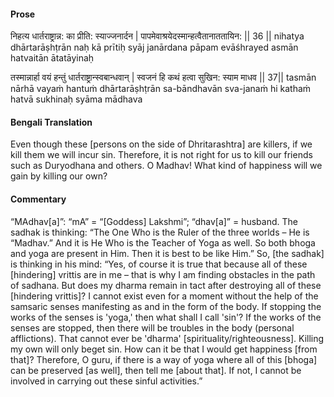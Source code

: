 #### Prose 

निहत्य धार्तराष्ट्रान्न: का प्रीति: स्याज्जनार्दन |
पापमेवाश्रयेदस्मान्हत्वैतानाततायिन: || 36 ||
nihatya dhārtarāṣhṭrān naḥ kā prītiḥ syāj janārdana
pāpam evāśhrayed asmān hatvaitān ātatāyinaḥ

तस्मान्नार्हा वयं हन्तुं धार्तराष्ट्रान्स्वबान्धवान् |
स्वजनं हि कथं हत्वा सुखिन: स्याम माधव || 37||
tasmān nārhā vayaṁ hantuṁ dhārtarāṣhṭrān sa-bāndhavān
sva-janaṁ hi kathaṁ hatvā sukhinaḥ syāma mādhava

 #### Bengali Translation 

Even though these [persons on the side of Dhritarashtra] are killers, if we kill them we will incur sin. Therefore, it is not right for us to kill our friends such as Duryodhana and others. O Madhav! What kind of happiness will we gain by killing our own?

 #### Commentary 

“MAdhav[a]”: “mA” = “[Goddess] Lakshmi”; “dhav[a]” = husband. The sadhak is thinking: “The One Who is the Ruler of the three worlds – He is “Madhav.” And it is He Who is the Teacher of Yoga as well. So both bhoga and yoga are present in Him. Then it is best to be like Him.” So, [the sadhak] is thinking in his mind: “Yes, of course it is true that because all of these [hindering] vrittis are in me – that is why I am finding obstacles in the path of sadhana. But does my dharma remain in tact after destroying all of these [hindering vrittis]? I cannot exist even for a moment without the help of the samsaric senses manifesting as and in the form of the body. If stopping the works of the senses is 'yoga,' then what shall I call 'sin'? If the works of the senses are stopped, then there will be troubles in the body (personal afflictions). That cannot ever be 'dharma' [spirituality/righteousness]. Killing my own will only beget sin. How can it be that I would get happiness [from that]? Therefore, O guru, if there is a way of yoga where all of this [bhoga] can be preserved [as well], then tell me [about that]. If not, I cannot be involved in carrying out these sinful activities.”